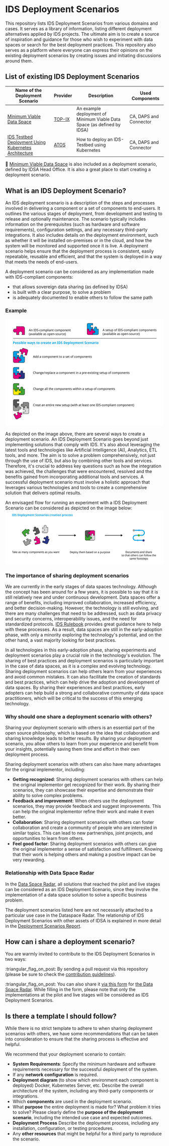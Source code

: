 # IDS Deployment Scenarios

This repository lists IDS Deployment Scenarios from various domains and cases. It serves as a library of information, listing different deployment alternatives applied by IDS projects. The ultimate aim is to create a source of inspiration and guidance for those who wish to experiment with data spaces or search for the best deployment practices. This repository also serves as a platform where everyone can express their opinions on the existing deployment scenarios by creating issues and initiating discussions around them.

## List of existing IDS Deployment Scenarios

| Name of the Deployment Scenario                                          | Provider                                  | Description                                                             | Used Components        |
| ------------------------------------------------------------------------ | ----------------------------------------- | ----------------------------------------------------------------------- | ---------------------- |
| [Minimum Viable Data Space](/Deployment-Scenarios/minimum-viable-data-space-top-ix.md)                            | [TOP-IX](https://www.top-ix.org/it/home/) | An example deployment of Minimum Viable Data Space (as defined by IDSA) | CA, DAPS and Connector |
| [IDS Testbed Deployment Using Kubernetes Architecture](/Deployment-Scenarios/minimum-viable-data-space-using-k8s.md) | [ATOS](https://atos.net/es/spain)         | How to deploy an IDS-Testbed using Kubernetes                           | CA, DAPS and Connector |

:rocket: [Minimum Viable Data Space](https://github.com/International-Data-Spaces-Association/IDS-testbed/blob/master/minimum-viable-data-space/MVDS.md) is also included as a deployment scenario, defined by IDSA Head Office. It is also a great place to start creating a deployment scenario.

## What is an IDS Deployment Scenario?

An IDS deployment scenario is a description of the steps and processes involved in delivering a component or a set of components to end-users. It outlines the various stages of deployment, from development and testing to release and optionally maintenance. The scenario typically includes information on the prerequisites (such as hardware and software requirements), configuration settings, and any necessary third-party integrations. It also includes details on the deployment environment, such as whether it will be installed on-premises or in the cloud, and how the system will be monitored and supported once it is live. A deployment scenario helps ensure that the deployment process is consistent, easily repeatable, reusable and efficient, and that the system is deployed in a way that meets the needs of end-users.

A deployment scenario can be considered as any implementation made with IDS-compliant components:

* that allows sovereign data sharing (as defined by IDSA)
* is built with a clear purpose, to solve a problem
* is adequately documented to enable others to follow the same path

### Example

![](images/IDSDeploymentScenarios-Patterns.png)

As depicted on the image above, there are several ways to create a deployment scenario. An IDS Deployment Scenario goes beyond just implementing solutions that comply with IDS. It's also about leveraging the latest tools and technologies like Artificial Intelligence (AI), Analytics, ETL tools, and more. The aim is to solve a problem comprehensively, not just through the use of IDS, but also by combining other tools and services. Therefore, it's crucial to address key questions such as how the integration was achieved, the challenges that were encountered, resolved and the benefits gained from incorporating additional tools and services. A successful deployment scenario must involve a holistic approach that leverages various technologies and tools to create a comprehensive solution that delivers optimal results.

An envisaged flow for running an experiment with a IDS Deployment Scenario can be considered as depicted on the image below: ![](images/IDSDeploymentScenarios-creationprocess.png)

### The importance of sharing deployment scenarios

We are currently in the early stages of data spaces technology. Although the concept has been around for a few years, it is possible to say that it is still relatively new and under continuous development. Data spaces offer a range of benefits, including improved collaboration, increased efficiency, and better decision-making. However, the technology is still evolving, and there are many challenges that need to be addressed, such as data privacy and security concerns, interoperability issues, and the need for standardized protocols. [IDS Rulebook](https://docs.internationaldataspaces.org/idsa-rulebook-v2/) provides great guidance here to help with these processes. As a result, data spaces are still in the early-adoption phase, with only a minority exploring the technology's potential, and on the other hand, a vast majority looking for best practices.

In all technologies in this early-adoption phase, sharing experiments and deployment scenarios play a crucial role in the technology's evolution. The sharing of best practices and deployment scenarios is particularly important in the case of data spaces, as it is a complex and evolving technology. Sharing deployment scenarios can help others learn from your experiences and avoid common mistakes. It can also facilitate the creation of standards and best practices, which can help drive the adoption and development of data spaces. By sharing their experiences and best practices, early adopters can help build a strong and collaborative community of data space practitioners, which will be critical to the success of this emerging technology.

### Why should one share a deployment scenario with others?

Sharing your deployment scenario with others is an essential part of the open source philosophy, which is based on the idea that collaboration and sharing knowledge leads to better results. By sharing your deployment scenario, you allow others to learn from your experience and benefit from your insights, potentially saving them time and effort in their own deployment process.

Sharing deployment scenarios with others can also have many advantages for the original implementor, including:

* **Getting recognized**: Sharing deployment scenarios with others can help the original implementor get recognized for their work. By sharing their scenarios, they can showcase their expertise and demonstrate their ability to solve complex problems.
* **Feedback and improvement**: When others use the deployment scenarios, they may provide feedback and suggest improvements. This can help the original implementor refine their work and make it even better.
* **Collaboration**: Sharing deployment scenarios with others can foster collaboration and create a community of people who are interested in similar topics. This can lead to new partnerships, joint projects, and opportunities to learn from others.
* **Feel good factor**: Sharing deployment scenarios with others can give the original implementor a sense of satisfaction and fulfillment. Knowing that their work is helping others and making a positive impact can be very rewarding.

### Relationship with Data Space Radar

In the [Data Space Radar](https://internationaldataspaces.org/adopt/data-space-radar/), all solutions that reached the pilot and live stages can be considered as an IDS Deployment Scenario, since they involve the implementation of a data space solution to solve a specific business problem.

The deployment scenarios listed here are not necessarily attached to a particular use case in the Dataspace Radar. The relationship of IDS Deployment Scenarios with other assets of IDSA is explained in more detail in the [Deployment Scenarios Report](DEPLOYMENT-SCENARIOS-REPORT.MD#23-ids-deployment-scenarios).


## How can i share a deployment scenario?

You are warmly invited to contribute to the IDS Deployment Scenarios in two ways:

:triangular\_flag\_on\_post: By sending a pull request via this repository (please be sure to check the [contribution guidelines](CONTRIBUTING.md)).

:triangular\_flag\_on\_post: You can also share it [via this form](https://forms.office.com/Pages/ResponsePage.aspx?id=NNZGs\_usx0K9RPFVfuibG3WVHeFvj2hHgjU7ZCgshUhUMExMOTdCWDNMSERJTjlIUlRKMVc0QTUxMCQlQCN0PWcu) for [the Data Space Radar](https://internationaldataspaces.org/adopt/data-space-radar/). While filling in the form, please note that only the implementations at the pilot and live stages will be considered as IDS Deployment Scenarios.

## Is there a template I should follow?

While there is no strict template to adhere to when sharing deployment scenarios with others, we have some recommendations that can be taken into consideration to ensure that the sharing process is effective and helpful.

We recommend that your deployment scenario to contain:

* **System Requirements**: Specify the minimum hardware and software requirements necessary for the successful deployment of the system.
* If any **network configuration** is required.
* **Deployment diagram** (to show which environment each component is deployed) Docker, Kubernetes Server, etc. Describe the overall architecture of the system, including any third-party components or integrations.
* Which **components** are used in the deployment scenario.
* What **purpose** the entire deployment is made for? What problem it tries to solve? Please clearly define the **purpose of the deployment scenario**, including the intended use case and expected outcomes.
* **Deployment Process** Describe the deployment process, including any installation, configuration, or testing procedures.
* Any **other resources** that might be helpful for a third party to reproduce the scenario.
